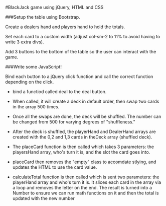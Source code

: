 #BlackJack game using jQuery, HTML and CSS

###Setup the table using Bootstrap. 

Create a dealers hand and players hand to hold the totals.

Set each card to a custom width (adjust col-sm-2 to 11% to avoid having to write 3 extra divs).

Add 3 buttons to the bottom of the table so the user can interact with the game.

###Write some JavaScript!

Bind each button to a jQuery click function and call the correct function depending on the click.

- bind a functiod called deal to the deal button.

- When called, it will create a deck in default order, then swap two cards in the array 500 times.

- Once all the swaps are done, the deck will be shuffled. The number can be changed from 500 for varying degrees of "shuffleness."

- After the deck is shuffled, the playerHand and DealerHand arrays are created with the 0,2 and 1,3 cards in theDeck array (shuffled deck).

- The placeCard function is then called which takes 3 parameters: the playersHand array, who's turn it is, and the slot the card goes into.

- placeCard then removes the "empty" class to accomdate stlying, and updates the HTML to use the card value.

- calculateTotal function is then called which is sent two parameters: the playerHand array and who's turn it is. It slices each card in the array via a loop and removes the letter on the end. The result is turned into a Number to ensure we can run math functions on it and then the total is updated with the new number


